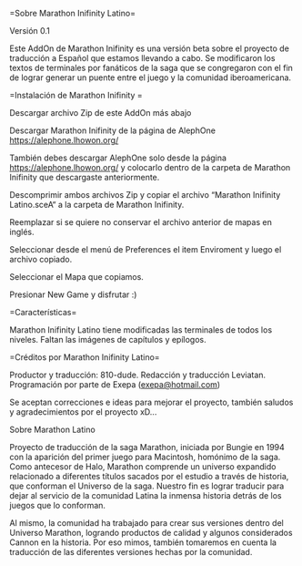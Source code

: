 =Sobre Marathon Inifinity Latino=

Versión 0.1

Este AddOn de Marathon Inifinity es una versión beta sobre el proyecto de traducción a Español que estamos llevando a cabo. Se modificaron los textos de terminales por fanáticos de la saga que se congregaron con el fin de lograr generar un puente entre el juego y la comunidad iberoamericana.

=Instalación de Marathon Inifinity =

Descargar archivo Zip de este AddOn más abajo

Descargar Marathon Inifinity de la página de AlephOne https://alephone.lhowon.org/

También debes descargar AlephOne solo desde la página https://alephone.lhowon.org/ y colocarlo dentro de la carpeta de Marathon Inifinity que descargaste anteriormente.

Descomprimir ambos archivos Zip y copiar el archivo “Marathon Inifinity Latino.sceA“ a la carpeta de Marathon Inifinity.

Reemplazar si se quiere no conservar el archivo anterior de mapas en inglés.

Seleccionar desde el menú de Preferences el item Enviroment y luego el archivo copiado.

Seleccionar el Mapa que copiamos.

Presionar New Game y disfrutar :)

=Características=

Marathon Inifinity Latino tiene modificadas las terminales de todos los niveles. Faltan las imágenes de capítulos y epílogos.

=Créditos por Marathon Inifinity Latino=

Productor y traducción: 810-dude. Redacción y traducción Leviatan. Programación por parte de Exepa (exepa@hotmail.com)

Se aceptan correcciones e ideas para mejorar el proyecto, también saludos y agradecimientos por el proyecto xD...

Sobre Marathon Latino

Proyecto de traducción de la saga Marathon, iniciada por Bungie en 1994 con la aparición del primer juego para Macintosh, homónimo de la saga. Como antecesor de Halo, Marathon comprende un universo expandido relacionado a diferentes títulos sacados por el estudio a través de historia, que conforman el Universo de la saga. Nuestro fin es lograr traducir para dejar al servicio de la comunidad Latina la inmensa historia detrás de los juegos que lo conforman.

Al mismo, la comunidad ha trabajado para crear sus versiones dentro del Universo Marathon, logrando productos de calidad y algunos considerados Cannon en la historia. Por eso mimos, también tomaremos en cuenta la traducción de las diferentes versiones hechas por la comunidad.
